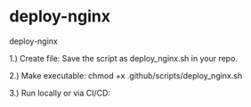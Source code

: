 # deploy-nginx
deploy-nginx

1.) Create file:
Save the script as deploy_nginx.sh in your repo.

2.) Make executable:
chmod +x .github/scripts/deploy_nginx.sh

3.)
Run locally or via CI/CD:
